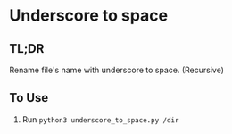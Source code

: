 # Underscore to space

## TL;DR

Rename file's name with underscore to space. (Recursive)

## To Use

1. Run `python3 underscore_to_space.py /dir`

